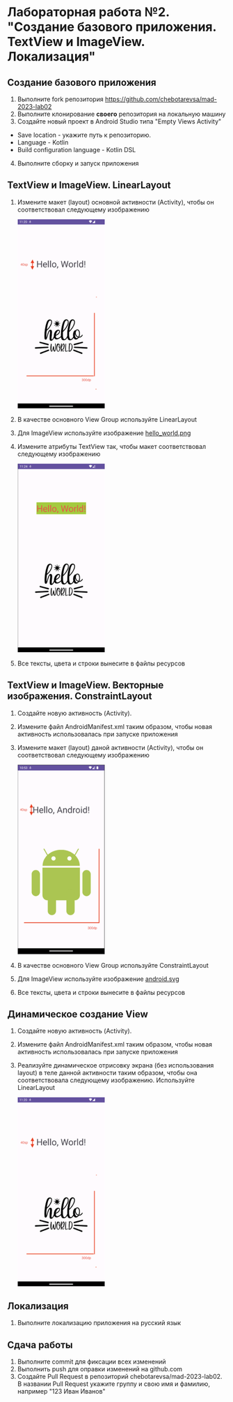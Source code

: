 # Лабораторная работа №2. "Создание базового приложения. TextView и ImageView. Локализация"
## Создание базового приложения
1. Выполните fork репозитория  https://github.com/chebotarevsa/mad-2023-lab02
2. Выполните клонирование **своего** репозитория на локальную машину 
3. Создайте новый проект в Android Studio типа "Empty Views Activity"
  + Save location -  укажите путь к репозиторию. 
  + Language - Kotlin
  + Build configuration language - Kotlin DSL
4. Выполните сборку и запуск приложения

## TextView и ImageView. LinearLayout
1. Измените макет (layout) основной активности (Activity), чтобы он соответствовал следующему изображению

   <img src="img/layout01.png" width="200"/>
2. В качестве основного View Group используйте LinearLayout
3. Для ImageView используйте изображение [hello_world.png](src/main/java/com/example/myapplication/img/hello_world.png)
4. Измените атрибуты TextView так, чтобы макет соответствовал следующему изображению

   <img src="img/layout02.png" width="200"/>
5. Все тексты, цвета и строки вынесите в файлы ресурсов


## TextView и ImageView. Векторные изображения. ConstraintLayout
1. Создайте новую активность (Activity).
2. Измените файл AndroidManifest.xml таким образом, чтобы новая активность использовалась при запуске приложения
3. Измените макет (layout) даной активности (Activity), чтобы он соответствовал следующему изображению

   <img src="img/layout03.png" width="200"/>
4. В качестве основного View Group используйте ConstraintLayout
5. Для ImageView используйте изображение [android.svg](src/main/java/com/example/myapplication/img/android.svg)
6. Все тексты, цвета и строки вынесите в файлы ресурсов


## Динамическое создание View
1. Создайте новую активность (Activity).
2. Измените файл AndroidManifest.xml таким образом, чтобы новая активность использовалась при запуске приложения
3. Реализуйте динамическое отрисовку экрана (без использования layout) в теле данной активности таким образом,
   чтобы она соответствовала следующему изображению. Используйте LinearLayout

   <img src="img/layout01.png" width="200"/>

## Локализация
1. Выполните локализацию приложения на русский язык 

## Сдача работы
1. Выполните commit для фиксации всех изменений
2. Выполнить push для оправки изменений на github.com
3. Создайте Pull Request в репозиторий chebotarevsa/mad-2023-lab02.
  В названии Pull Request укажите группу и свою имя и фамилию, например "123 Иван Иванов"
